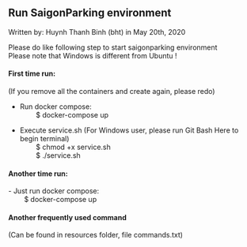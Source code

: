 <h2>Run SaigonParking environment</h2>
Written by: Huynh Thanh Binh (bht) in May 20th, 2020<br/>

Please do like following step to start saigonparking environment <br/>
Please note that Windows is different from Ubuntu !

<h4>First time run:</h4>

(If you remove all the containers and create again, please redo)
- Run docker compose:
    <br/>&emsp;&emsp; $ docker-compose up
    
- Execute service.sh (For Windows user, please run Git Bash Here to begin terminal)
    <br/>&emsp;&emsp; $ chmod +x service.sh
    <br/>&emsp;&emsp; $ ./service.sh

<h4>Another time run:</h4>
- Just run docker compose:
    <br/>&emsp;&emsp; $ docker-compose up
    
<h4>Another frequently used command</h4>
(Can be found in resources folder, file commands.txt)